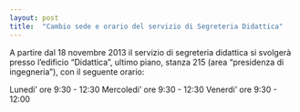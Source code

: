 ```yaml
---
layout: post
title:  "Cambio sede e orario del servizio di Segreteria Didattica"
---
```


A partire dal 18 novembre 2013 il servizio di segreteria didattica si svolgerà presso l’edificio “Didattica”, ultimo piano, stanza 215 (area “presidenza di ingegneria”), con il seguente orario:


Lunedi’ ore 9:30 - 12:30
Mercoledi’ ore 9:30 - 12:30
Venerdi’ ore 9:30 - 12:00
